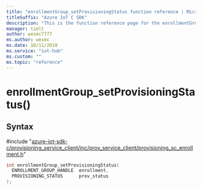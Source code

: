 ```yaml
---                             
title: "enrollmentGroup_setProvisioningStatus function reference | Microsoft Docs" 
titleSuffix: "Azure IoT C SDK"            
description: "This is the function reference page for the enrollmentGroup_setProvisioningStatus() function in the Azure IoT C SDK. This SDK is used with Azure IoT Hub and Azure IoT Hub Device Provisioning Service"            
manager: timlt                 
author: wesmc7777              
ms.author: wesmc               
ms.date: 10/11/2018                    
ms.service: "iot-hub"             
ms.custom: ""                
ms.topic: "reference"        
---                            
```


# enrollmentGroup_setProvisioningStatus()

## Syntax

\#include "[azure-iot-sdk-c/provisioning_service_client/inc/prov_service_client/provisioning_sc_enrollment.h](../provisioning-sc-enrollment-h.md)"  
```C
int enrollmentGroup_setProvisioningStatus(
  ENROLLMENT_GROUP_HANDLE  enrollment,
  PROVISIONING_STATUS      prov_status
);
```

